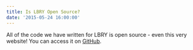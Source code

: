 ```yaml
---
title: Is LBRY Open Source?
date: '2015-05-24 16:00:00'
---
```


All of the code we have written for LBRY is open source - even this very website! You can access it on [GitHub](https://github.com/lbryio/).